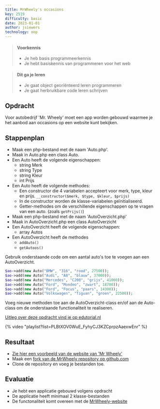 ```yaml
---
title: MrWheely's occasions
key: 2519
difficulty: basic
date: 2023-01-01
author: jsiewers
technology: oop
---
```


> #### Voorkennis
> * Je heb basis programmeerkennis
> * Je hebt basiskennis van programmeren voor het web

> #### Dit ga je leren
> * Je gaat object georiënteerd leren programmeren
> * Je gaat herbruikbare code leren schrijven

##  Opdracht
Voor autobedrijf 'Mr. Wheely' moet een app worden gebouwd waarmee je het aanbod aan occasions op een website kunt bekijken.

## Stappenplan
* Maak een php-bestand met de naam 'Auto.php'.
* Maak in Auto.php een class Auto.
* Een Auto heeft de volgende eigenschappen:
    * string Merk
    * string Type
    * string Kleur
    * int Prijs
* Een Auto heeft de volgende methodes:
    * Een constructor die 4 variabelen accepteert voor merk, type, kleur en prijs. <code>__constructor($merk, $type, $kleur, $prijs)</code>
    * In de constructor worden de klasse-variabelen geïnitialiseerd.
    * Getter-methodes om de verschillende eigenschappen op te vragen van een auto. (zoals <code>getPrijs()</code>)
* Maak een php-bestand met de naam 'AutoOverzicht.php'
* Maak in AutoOverzicht.php een class AutoOverzicht
* Een AutoOverzicht heeft de volgende eigenschappen:
    * array Autos
* Een AutoOverzicht heeft de methodes
    * <code>addAuto()</code>
    * <code>getAutoos()</code>

Gebruik onderstaande code om een aantal auto's toe te voegen aan een AutoOverzicht.

```php
$ao->add(new Auto("BMW", "316", "rood", 27500));
$ao->add(new Auto("Audi", "A8", "blauw", 37000));
$ao->add(new Auto("Mercedes", "C200", "grijs", 41000));
$ao->add(new Auto("Ford", "Mondeo", "zwart", 18700));
$ao->add(new Auto("Ford", "Focus", "paars", 14300));
$ao->add(new Auto("Volkswagen", "Tiguan", "groen", 22500));
```
Voeg nieuwe methoden toe aan de AutoOverzicht-class en/of aan de Auto-class om de onderstaande functionaliteit te realiseren.

[Uitleg over deze opdracht vind je op edutorial.nl](https://www.edutorial.nl/php2/oo-programmeren/)

{% video "playlist?list=PLBtXOV0WuE_FyhyCJ3KZCprpzAaexwEnr" %}

## Resultaat
* [Zie hier een voorbeeld van de website van 'Mr Wheely'](https://static.edutorial.nl/oop/wheely/)
* Maak een [fork van de MrWheely repository op github.com](https://github.com/DeltionICT/mrwheely/fork)
* Clone de repository en voeg je bestanden toe.

## Evaluatie
* Je hebt een applicatie gebouwd volgens opdracht
* De applicatie heeft minimaal 2 klasse-bestanden
* De functonaliteit komt overeen met de [MrWheely-website](https://static.edutorial.nl/oop/wheely/) 